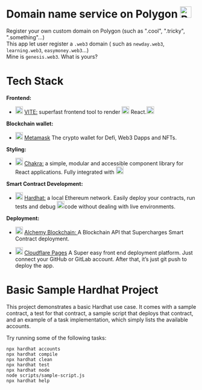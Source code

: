 # Domain name service on Polygon <img src="https://chuongtang.github.io/sourceStore/logos/Polygon.png" alt="Polygon" title="Polygon logo" height="30" />
Register your own custom domain on Polygon (such as ".cool",  ".tricky", ".something"...)<br/>
This app let user register a `.web3` domain ( such as `newday.web3`, `learning.web3`, `easymoney.web3`...)
<br/>Mine is `genesis.web3`. What is yours?

# Tech Stack

**Frontend:** 
  * <img src="https://chuongtang.github.io/sourceStore/logos/Vite.png" alt="VITE"
	title="VITE logo" height="20" /> [VITE:](https://vitejs.dev) superfast frontend tool to render <img src="https://chuongtang.github.io/sourceStore/logos/React.png" alt="React"
	title="React logo" height="20" /> React.<img src="https://chuongtang.github.io/sourceStore/logos/Typescript.jpg" alt="Typescript"
	title="Typescript logo" height="20" />

**Blockchain wallet:** 
  * <img src="https://chuongtang.github.io/sourceStore/logos/Metamask.png" alt="Metamask Logo"
	title="Metamask logo" height="20" /> [Metamask](https://metamask.io/) The crypto wallet for Defi, Web3 Dapps and NFTs.

**Styling:** 
  * <img src="https://chuongtang.github.io/sourceStore/logos/Chakra.png" alt="Chakra"
	title="Chakra logo" height="20" /> [Chakra:](https://chakra-ui.com/) a simple, modular and accessible component library for React applications. Fully integrated with  <img src="https://chuongtang.github.io/sourceStore/logos/Vite.png" alt="VITE"
	title="VITE logo" height="20" />

**Smart Contract Development:** 
  * <img src="https://chuongtang.github.io/sourceStore/logos/Hardhat.png" alt="Hardhat"
	title="Hardhat logo" height="20" /> [Hardhat:](https://hardhat.org) a local Ethereum network. Easily deploy your contracts, run tests and debug  <img src="https://chuongtang.github.io/sourceStore/logos/Solidity.png" alt="Solidity Logo"
	title="Solidity logo" height="20" />code without dealing with live environments. 
 
**Deployment:** 
* <img src="https://chuongtang.github.io/sourceStore/logos/Alchemy.png" alt="Alchemy Logo"
	title="Alchemy logo" height="20" /> [Alchemy Blockchain: ](https://www.alchemy.com) A Blockchain API that Supercharges Smart Contract deployment.

* <img src="https://chuongtang.github.io/sourceStore/logos/CloudflarePages.png" alt="CloudflarePages Logo"
title="CloudflarePages logo" height="20" /> [Cloudflare Pages](https://pages.cloudflare.com/) A Super easy front end deployment platform. Just connect your GitHub or GitLab account. After that, it’s just git push to deploy the app.

# Basic Sample Hardhat Project

This project demonstrates a basic Hardhat use case. It comes with a sample contract, a test for that contract, a sample script that deploys that contract, and an example of a task implementation, which simply lists the available accounts.

Try running some of the following tasks:

```shell
npx hardhat accounts
npx hardhat compile
npx hardhat clean
npx hardhat test
npx hardhat node
node scripts/sample-script.js
npx hardhat help
```
